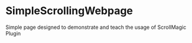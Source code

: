 # SimpleScrollingWebpage
Simple page designed to demonstrate and teach the usage of ScrollMagic Plugin
